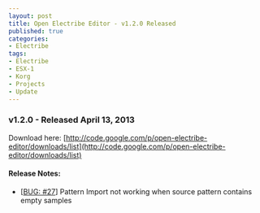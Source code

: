 ```yaml
--- 
layout: post
title: Open Electribe Editor - v1.2.0 Released
published: true
categories:
- Electribe
tags: 
- Electribe
- ESX-1
- Korg
- Projects
- Update
---
```


### v1.2.0 - Released April 13, 2013 ###

Download here\: [http://code.google.com/p/open-electribe-editor/downloads/list](http://code.google.com/p/open-electribe-editor/downloads/list)

#### Release Notes:

- \[[BUG: #27](https://github.com/skratchdot/open-electribe-editor/issues/27)\] Pattern Import not working when source pattern contains empty samples
